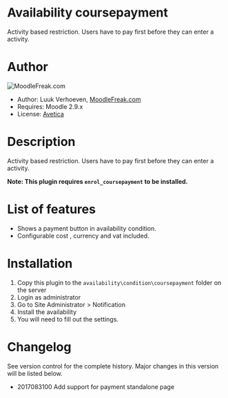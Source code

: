 Availability coursepayment
====================
Activity based restriction. Users have to pay first before they can enter a activity. 

Author
====================
![MoodleFreak.com](http://moodlefreak.com/logo_small.png)

* Author: Luuk Verhoeven, [MoodleFreak.com](http://www.moodlefreak.com/)
* Requires: Moodle 2.9.x
* License: [Avetica](http://avetica.nl)

Description
====================
Activity based restriction. Users have to pay first before they can enter a activity. 

**Note: This plugin requires `enrol_coursepayment` to be installed.**

List of features
====================
- Shows a payment button in availability condition.
- Configurable cost , currency and vat included.

Installation
====================
1.  Copy this plugin to the `availability\condition\coursepayment` folder on the server
2.  Login as administrator
3.  Go to Site Administrator > Notification
4.  Install the availability
5.  You will need to fill out the settings.

Changelog
====================

See version control for the complete history. Major changes in this version will be listed below.

- 2017083100 Add support for payment standalone page 